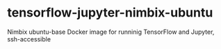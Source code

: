# tensorflow-jupyter-nimbix-ubuntu
Nimbix ubuntu-base Docker image for runninig TensorFlow and Jupyter, ssh-accessible
